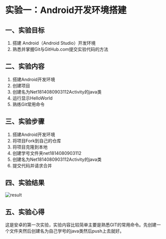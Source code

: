 # 实验一：Android开发环境搭建

 ## 一、实验目标

 1. 搭建 Android（Android Studio）开发环境
2. 熟悉并掌握Git与GitHub.com提交实验代码的方法

 ## 二、实验内容

 1. 搭建Android开发环境
2. 创建项目
3. 创建名为Net1814080903112Activity的java类
4. 运行显示HelloWorld
5. 熟练Git常用命令

 ## 三、实验步骤

 1. 搭建Android开发环境
2. 将项目Fork到自己的仓库
3. 将项目克隆到本地  
4. 创建学号文件夹net1814080903112
5. 创建名为Net1814080903112Activity的java类
6. 提交代码并请求合并

 ## 四、实验结果

 ![result](D:\android-labs-2020\students\net1814080903112\report\1.png)

 ## 五、实验心得

 这是安卓的第一次实验，实验内容比较简单主要是熟悉GIT的常用命令。先创建一个文件夹然后创建名为自己学号的java类然后push上去就好。